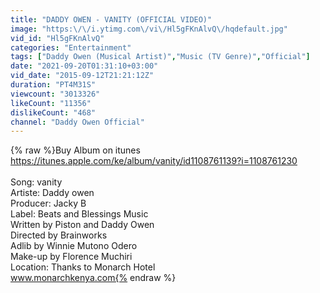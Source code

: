 ```yaml
---
title: "DADDY OWEN - VANITY (OFFICIAL VIDEO)"
image: "https:\/\/i.ytimg.com\/vi\/Hl5gFKnAlvQ\/hqdefault.jpg"
vid_id: "Hl5gFKnAlvQ"
categories: "Entertainment"
tags: ["Daddy Owen (Musical Artist)","Music (TV Genre)","Official"]
date: "2021-09-20T01:31:10+03:00"
vid_date: "2015-09-12T21:21:12Z"
duration: "PT4M31S"
viewcount: "3013326"
likeCount: "11356"
dislikeCount: "468"
channel: "Daddy Owen Official"
---
```

{% raw %}Buy Album on itunes<br /><a rel="nofollow" target="blank" href="https://itunes.apple.com/ke/album/vanity/id1108761139?i=1108761230">https://itunes.apple.com/ke/album/vanity/id1108761139?i=1108761230</a><br /><br />Song: vanity<br />Artiste: Daddy owen <br />Producer: Jacky B<br />Label: Beats and Blessings Music<br />Written by Piston and  Daddy Owen <br />Directed by Brainworks<br />Adlib by Winnie Mutono Odero <br />Make-up by Florence Muchiri<br />Location: Thanks to Monarch Hotel <br />                  www.monarchkenya.com{% endraw %}
